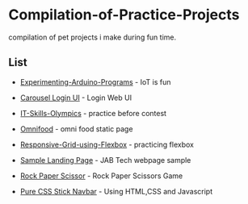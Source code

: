 # Compilation-of-Practice-Projects
compilation of pet projects i make during fun time.

## List

* [Experimenting-Arduino-Programs](https://github.com/stnbnvdz/Compilation-of-Pet-Projects/tree/master/Experimenting-Arduino-Programs) - IoT is fun
* [Carousel Login UI](https://github.com/stnbnvdz/Compilation-of-Pet-Projects/tree/master/Carousel%20Login%20UI) - Login Web UI
* [IT-Skills-Olympics](https://github.com/stnbnvdz/Compilation-of-Pet-Projects/tree/master/IT-Skills-Olympics) - practice before contest
* [Omnifood](https://github.com/stnbnvdz/Compilation-of-Pet-Projects/tree/master/Omnifood) - omni food static page
* [Responsive-Grid-using-Flexbox](https://github.com/stnbnvdz/Compilation-of-Pet-Projects/tree/master/Responsive-Grid-using-Flexbox) - practicing flexbox
* [Sample Landing Page](https://github.com/stnbnvdz/Compilation-of-Pet-Projects/tree/master/Sample%20Landing%20Page) - JAB Tech webpage sample

* [Rock Paper Scissor](https://github.com/stnbnvdz/Compilation-of-Pet-Projects/tree/master/RockPaperScissors) -   Rock Paper Scissors Game

* [Pure CSS Stick Navbar](https://github.com/stnbnvdz/Compilation-of-Pet-Projects/tree/master/Sample%20Landing%20Page) -  Using HTML,CSS and Javascript
